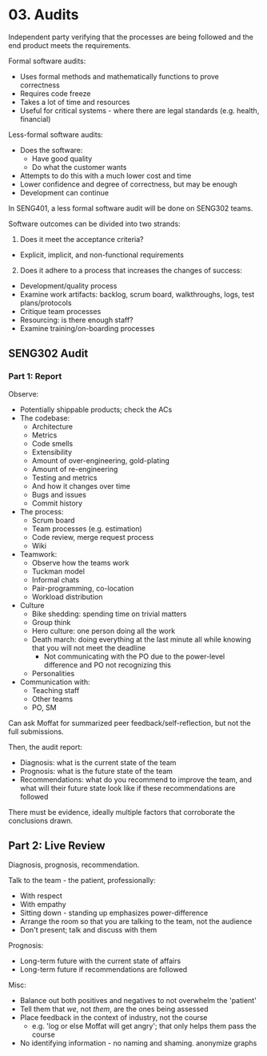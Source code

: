 # 03. Audits

Independent party verifying that the processes are being followed and the end product meets the requirements.

Formal software audits:

- Uses formal methods and mathematically functions to prove correctness
- Requires code freeze
- Takes a lot of time and resources
- Useful for critical systems - where there are legal standards (e.g. health, financial)

Less-formal software audits:

- Does the software:
  - Have good quality
  - Do what the customer wants
- Attempts to do this with a much lower cost and time
- Lower confidence and degree of correctness, but may be enough
- Development can continue

In SENG401, a less formal software audit will be done on SENG302 teams.

Software outcomes can be divided into two strands:

1. Does it meet the acceptance criteria?
  - Explicit, implicit, and non-functional requirements
2. Does it adhere to a process that increases the changes of success:
  - Development/quality process
  - Examine work artifacts: backlog, scrum board, walkthroughs, logs, test plans/protocols
  - Critique team processes
  - Resourcing: is there enough staff?
  - Examine training/on-boarding processes

## SENG302 Audit

### Part 1: Report

Observe:

- Potentially shippable products; check the ACs
- The codebase:
  - Architecture
  - Metrics
  - Code smells
  - Extensibility
  - Amount of over-engineering, gold-plating
  - Amount of re-engineering
  - Testing and metrics
  - And how it changes over time
  - Bugs and issues
  - Commit history
- The process:
  - Scrum board
  - Team processes (e.g. estimation)
  - Code review, merge request process
  - Wiki
- Teamwork:
  - Observe how the teams work
  - Tuckman model
  - Informal chats
  - Pair-programming, co-location
  - Workload distribution
- Culture
  - Bike shedding: spending time on trivial matters
  - Group think
  - Hero culture: one person doing all the work
  - Death march: doing everything at the last minute all while knowing that you will not meet the deadline
    - Not communicating with the PO due to the power-level difference and PO not recognizing this
  - Personalities
- Communication with:
  - Teaching staff
  - Other teams
  - PO, SM

Can ask Moffat for summarized peer feedback/self-reflection, but not the full submissions.

Then, the audit report:

- Diagnosis: what is the current state of the team
- Prognosis: what is the future state of the team
- Recommendations: what do you recommend to improve the team, and what will their future state look like if these recommendations are followed

There must be evidence, ideally multiple factors that corroborate the conclusions drawn.

## Part 2: Live Review

Diagnosis, prognosis, recommendation.

Talk to the team - the patient, professionally:

- With respect
- With empathy
- Sitting down - standing up emphasizes power-difference
- Arrange the room so that you are talking to the team, not the audience
- Don't present; talk and discuss with them

Prognosis:

- Long-term future with the current state of affairs
- Long-term future if recommendations are followed

Misc:

- Balance out both positives and negatives to not overwhelm the 'patient'
- Tell them that *we*, not *them*, are the ones being assessed
- Place feedback in the context of industry, not the course
  - e.g. 'log or else Moffat will get angry'; that only helps them pass the course
- No identifying information - no naming and shaming. anonymize graphs
